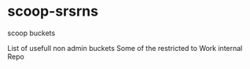 # scoop-srsrns
scoop buckets

List of usefull non admin buckets
Some of the restricted to Work internal Repo